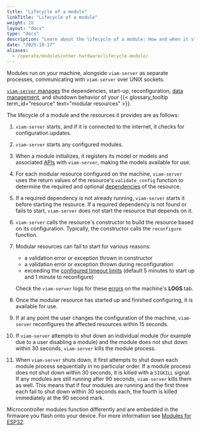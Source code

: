 ```yaml
---
title: "Lifecycle of a module"
linkTitle: "Lifecycle of a module"
weight: 20
layout: "docs"
type: "docs"
description: "Learn about the lifecycle of a module: How and when it starts, shuts down, and reconfigures."
date: "2025-10-17"
aliases:
  - /operate/modules/other-hardware/lifecycle-module/
---
```


Modules run on your machine, alongside `viam-server` as separate processes, communicating with `viam-server` over UNIX sockets.

[`viam-server` manages](/operate/reference/viam-server/) the dependencies, start-up, reconfiguration, [data management](/data-ai/capture-data/capture-sync/), and shutdown behavior of your {{< glossary_tooltip term_id="resource" text="modular resources" >}}.

The lifecycle of a module and the resources it provides are as follows:

1. `viam-server` starts, and if it is connected to the internet, it checks for configuration updates.

1. `viam-server` starts any configured modules.

1. When a module initializes, it registers its model or models and associated [APIs](/dev/reference/apis/) with `viam-server`, making the models available for use.

1. For each modular resource configured on the machine, `viam-server` uses the return values of the resource's `validate_config` function to determine the required and optional [dependencies](/operate/modules/advanced/dependencies/) of the resource.

1. If a required dependency is not already running, `viam-server` starts it before starting the resource.
   If a required dependency is not found or fails to start, `viam-server` does not start the resource that depends on it.

1. `viam-server` calls the resource's constructor to build the resource based on its configuration.
   Typically, the constructor calls the `reconfigure` function.

1. Modular resources can fail to start for various reasons:

   - a validation error or exception thrown in constructor
   - a validation error or exception thrown during reconfiguration
   - exceeding the [configured timeout limits](/operate/modules/advanced/module-configuration/#environment-variables) (default 5 minutes to start up and 1 minute to reconfigure)

   Check the `viam-server` logs for these [errors](/dev/tools/common-errors/#timed-out-waiting-for-module) on the machine's **LOGS** tab.

1. Once the modular resource has started up and finished configuring, it is available for use.

1. If at any point the user changes the configuration of the machine, `viam-server` reconfigures the affected resources within 15 seconds.

1. If `viam-server` attempts to shut down an individual module (for example due to a user disabling a module) and the module does not shut down within 30 seconds, `viam-server` kills the module process.

1. When `viam-server` shuts down, it first attempts to shut down each module process sequentially in no particular order.
   If a module process does not shut down within 30 seconds, it is killed with a `SIGKILL` signal.
   If any modules are still running after 90 seconds, `viam-server` kills them as well.
   This means that if four modules are running and the first three each fail to shut down within 30 seconds each, the fourth is killed immediately at the 90 second mark.

Microcontroller modules function differently and are embedded in the firmware you flash onto your device.
For more information see [Modules for ESP32](/operate/modules/advanced/micro-module/).
